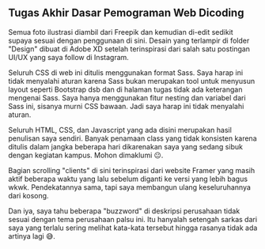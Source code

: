 ## Tugas Akhir Dasar Pemograman Web Dicoding

Semua foto ilustrasi diambil dari Freepik dan kemudian di-edit sedikit supaya sesuai dengan penggunaan di sini. Desain yang terlampir di folder "Design" dibuat di Adobe XD setelah terinspirasi dari salah satu postingan UI/UX yang saya follow di Instagram.

Seluruh CSS di web ini ditulis menggunakan format Sass. Saya harap ini tidak menyalahi aturan karena Sass bukan merupakan tool untuk menyusun layout seperti Bootstrap dsb dan di halaman tugas tidak ada keterangan mengenai Sass. Saya hanya menggunakan fitur nesting dan variabel dari Sass ini, sisanya murni CSS bawaan. Jadi saya harap ini tidak menyalahi aturan.

Seluruh HTML, CSS, dan Javascript yang ada disini merupakan hasil penulisan saya sendiri. Banyak penamaan class yang tidak konsisten karena ditulis dalam jangka beberapa hari dikarenakan saya yang sedang sibuk dengan kegiatan kampus. Mohon dimaklumi 😐.

Bagian scrolling "clients" di sini terinspirasi dari website Framer yang masih aktif beberapa waktu yang lalu sebelum diganti ke versi yang lebih bagus wkwk. Pendekatannya sama, tapi saya membangun ulang keseluruhannya dari kosong.

Dan iya, saya tahu beberapa "buzzword" di deskripsi perusahaan tidak sesuai dengan tema perusahaan palsu ini. Itu hanyalah setengah sarkas dari saya yang terlalu sering melihat kata-kata tersebut hingga rasanya tidak ada artinya lagi 😅.
